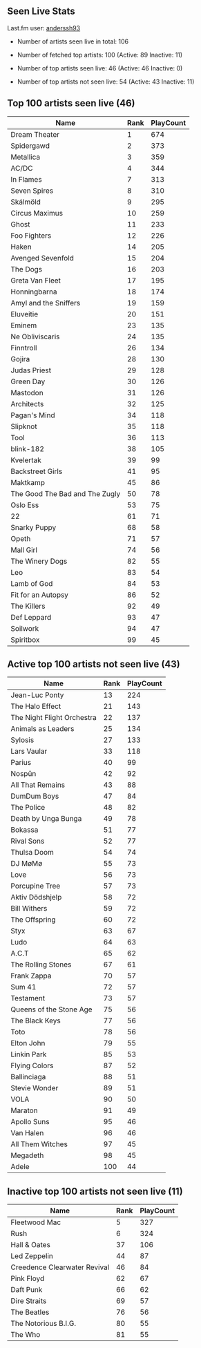 ## Seen Live Stats

Last.fm user: [anderssh93](https://www.last.fm/user/anderssh93)

- Number of artists seen live in total: 106

- Number of fetched top artists: 100 (Active: 89 Inactive: 11)

- Number of top artists seen live: 46 (Active: 46 Inactive: 0)

- Number of top artists not seen live: 54 (Active: 43 Inactive: 11)

## Top 100 artists seen live (46)

Name                           | Rank | PlayCount
------------------------------ | ---- | ---------
Dream Theater                  | 1    | 674      
Spidergawd                     | 2    | 373      
Metallica                      | 3    | 359      
AC/DC                          | 4    | 344      
In Flames                      | 7    | 313      
Seven Spires                   | 8    | 310      
Skálmöld                       | 9    | 295      
Circus Maximus                 | 10   | 259      
Ghost                          | 11   | 233      
Foo Fighters                   | 12   | 226      
Haken                          | 14   | 205      
Avenged Sevenfold              | 15   | 204      
The Dogs                       | 16   | 203      
Greta Van Fleet                | 17   | 195      
Honningbarna                   | 18   | 174      
Amyl and the Sniffers          | 19   | 159      
Eluveitie                      | 20   | 151      
Eminem                         | 23   | 135      
Ne Obliviscaris                | 24   | 135      
Finntroll                      | 26   | 134      
Gojira                         | 28   | 130      
Judas Priest                   | 29   | 128      
Green Day                      | 30   | 126      
Mastodon                       | 31   | 126      
Architects                     | 32   | 125      
Pagan's Mind                   | 34   | 118      
Slipknot                       | 35   | 118      
Tool                           | 36   | 113      
blink-182                      | 38   | 105      
Kvelertak                      | 39   | 99       
Backstreet Girls               | 41   | 95       
Maktkamp                       | 45   | 86       
The Good The Bad and The Zugly | 50   | 78       
Oslo Ess                       | 53   | 75       
22                             | 61   | 71       
Snarky Puppy                   | 68   | 58       
Opeth                          | 71   | 57       
Mall Girl                      | 74   | 56       
The Winery Dogs                | 82   | 55       
Leo                            | 83   | 54       
Lamb of God                    | 84   | 53       
Fit for an Autopsy             | 86   | 52       
The Killers                    | 92   | 49       
Def Leppard                    | 93   | 47       
Soilwork                       | 94   | 47       
Spiritbox                      | 99   | 45       

## Active top 100 artists not seen live (43)

Name                       | Rank | PlayCount
-------------------------- | ---- | ---------
Jean-Luc Ponty             | 13   | 224      
The Halo Effect            | 21   | 143      
The Night Flight Orchestra | 22   | 137      
Animals as Leaders         | 25   | 134      
Sylosis                    | 27   | 133      
Lars Vaular                | 33   | 118      
Parius                     | 40   | 99       
Nospūn                     | 42   | 92       
All That Remains           | 43   | 88       
DumDum Boys                | 47   | 84       
The Police                 | 48   | 82       
Death by Unga Bunga        | 49   | 78       
Bokassa                    | 51   | 77       
Rival Sons                 | 52   | 77       
Thulsa Doom                | 54   | 74       
DJ MøMø                    | 55   | 73       
Love                       | 56   | 73       
Porcupine Tree             | 57   | 73       
Aktiv Dödshjelp            | 58   | 72       
Bill Withers               | 59   | 72       
The Offspring              | 60   | 72       
Styx                       | 63   | 67       
Ludo                       | 64   | 63       
A.C.T                      | 65   | 62       
The Rolling Stones         | 67   | 61       
Frank Zappa                | 70   | 57       
Sum 41                     | 72   | 57       
Testament                  | 73   | 57       
Queens of the Stone Age    | 75   | 56       
The Black Keys             | 77   | 56       
Toto                       | 78   | 56       
Elton John                 | 79   | 55       
Linkin Park                | 85   | 53       
Flying Colors              | 87   | 52       
Ballinciaga                | 88   | 51       
Stevie Wonder              | 89   | 51       
VOLA                       | 90   | 50       
Maraton                    | 91   | 49       
Apollo Suns                | 95   | 46       
Van Halen                  | 96   | 46       
All Them Witches           | 97   | 45       
Megadeth                   | 98   | 45       
Adele                      | 100  | 44       

## Inactive top 100 artists not seen live (11)

Name                         | Rank | PlayCount
---------------------------- | ---- | ---------
Fleetwood Mac                | 5    | 327      
Rush                         | 6    | 324      
Hall & Oates                 | 37   | 106      
Led Zeppelin                 | 44   | 87       
Creedence Clearwater Revival | 46   | 84       
Pink Floyd                   | 62   | 67       
Daft Punk                    | 66   | 62       
Dire Straits                 | 69   | 57       
The Beatles                  | 76   | 56       
The Notorious B.I.G.         | 80   | 55       
The Who                      | 81   | 55       
